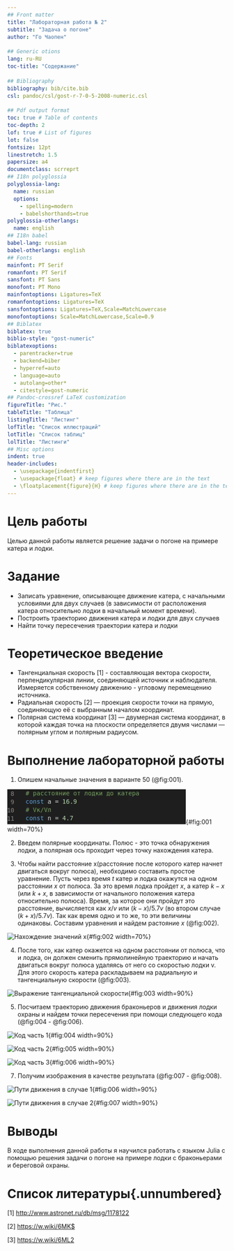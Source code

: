 ```yaml
---
## Front matter
title: "Лабораторная работа № 2"
subtitle: "Задача о погоне"
author: "Го Чаопен"

## Generic otions
lang: ru-RU
toc-title: "Содержание"

## Bibliography
bibliography: bib/cite.bib
csl: pandoc/csl/gost-r-7-0-5-2008-numeric.csl

## Pdf output format
toc: true # Table of contents
toc-depth: 2
lof: true # List of figures
lot: false
fontsize: 12pt
linestretch: 1.5
papersize: a4
documentclass: scrreprt
## I18n polyglossia
polyglossia-lang:
  name: russian
  options:
	- spelling=modern
	- babelshorthands=true
polyglossia-otherlangs:
  name: english
## I18n babel
babel-lang: russian
babel-otherlangs: english
## Fonts
mainfont: PT Serif
romanfont: PT Serif
sansfont: PT Sans
monofont: PT Mono
mainfontoptions: Ligatures=TeX
romanfontoptions: Ligatures=TeX
sansfontoptions: Ligatures=TeX,Scale=MatchLowercase
monofontoptions: Scale=MatchLowercase,Scale=0.9
## Biblatex
biblatex: true
biblio-style: "gost-numeric"
biblatexoptions:
  - parentracker=true
  - backend=biber
  - hyperref=auto
  - language=auto
  - autolang=other*
  - citestyle=gost-numeric
## Pandoc-crossref LaTeX customization
figureTitle: "Рис."
tableTitle: "Таблица"
listingTitle: "Листинг"
lofTitle: "Список иллюстраций"
lotTitle: "Список таблиц"
lolTitle: "Листинги"
## Misc options
indent: true
header-includes:
  - \usepackage{indentfirst}
  - \usepackage{float} # keep figures where there are in the text
  - \floatplacement{figure}{H} # keep figures where there are in the text
---
```


# Цель работы

Целью данной работы является решение задачи о погоне на примере катера и лодки. 

# Задание

- Записать уравнение, описывающее движение катера, с начальными
условиями для двух случаев (в зависимости от расположения катера
относительно лодки в начальный момент времени). 
- Построить траекторию движения катера и лодки для двух случаев
- Найти точку пересечения траектории катера и лодки 

# Теоретическое введение

- Тангенциальная скорость [1] - составляющая вектора скорости, перпендикулярная линии, соединяющей источник и наблюдателя. Измеряется собственному движению - угловому перемещению источника.
- Радиальная скорость [2] — проекция скорости точки на прямую, соединяющую её с выбранным началом координат.
- Полярная система координат [3] — двумерная система координат, в которой каждая точка на плоскости определяется двумя числами — полярным углом и полярным радиусом.

# Выполнение лабораторной работы

1. Опишем начальные значения в варианте 50 (@fig:001).

![Начальные значения](image/fig001.png){#fig:001 width=70%}

2. Введем полярные координаты. Полюс - это точка обнаружения
лодки, а полярная ось проходит через точку нахождения катера.

3. Чтобы найти расстояние x(расстояние после которого катер начнет двигаться вокруг полюса), необходимо составить простое уравнение. Пусть через время $t$ катер и лодка окажутся на одном расстоянии $x$ от полюса. За это время лодка пройдет $x$, а катер $k-x$ (или $k+x$, в зависимости от начального положения катера относительно полюса). Время, за которое они пройдут это расстояние, вычисляется как $x/v$ или $(k-x) / 5.7v$ (во втором случае $(k+x) / 5.7v$). Так как время одно и то же, то эти величины одинаковы. Составим уравнения и найдем растояние $x$ (@fig:002).

![Нахождение значений x](image/fig002.jpg){#fig:002 width=70%}

4. После того, как катер окажется на одном расстоянии от полюса, что и лодка, он должен сменить прямолинейную траекторию и начать двигаться вокруг полюса удаляясь от него со скоростью лодки v.
Для этого скорость катера раскладываем на радиальную и тангенциальную скорости (@fig:003).

![Выражение тангенциальной скорости](image/fig003.jpg){#fig:003 width=90%}

5. Посчитаем траекторию движения браконьеров и движения лодки охраны и найдем точки пересечения при помощи следующего кода (@fig:004 - @fig:006).

![Код часть 1](image/screenshot_4.jpg){#fig:004 width=90%}

![Код часть 2](image/screenshot_4.jpg){#fig:005 width=90%}

![Код часть 3](image/screenshot_4.jpg){#fig:006 width=90%}

7. Получим изображения в качестве результата  (@fig:007 - @fig:008).

![Пути движения в случае 1](image/screenshot_6.png){#fig:006 width=90%}

![Пути движения в случае 2](image/screenshot_7.png){#fig:007 width=90%}

# Выводы

В ходе выполнения данной работы я научился работать с языком Julia с помощью решения задачи о погоне на примере лодки с браконьерами и береговой охраны.

# Список литературы{.unnumbered}

[1] http://www.astronet.ru/db/msg/1178122

[2] https://w.wiki/6MK$

[3] https://w.wiki/6ML2
